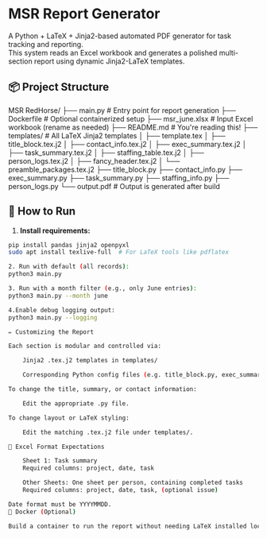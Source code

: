 # MSR Report Generator

A Python + LaTeX + Jinja2-based automated PDF generator for task tracking and reporting.  
This system reads an Excel workbook and generates a polished multi-section report using dynamic Jinja2-LaTeX templates.

## 📦 Project Structure

MSR RedHorse/
├── main.py # Entry point for report generation
├── Dockerfile # Optional containerized setup
├── msr_june.xlsx # Input Excel workbook (rename as needed)
├── README.md # You're reading this!
├── templates/ # All LaTeX Jinja2 templates
│ ├── template.tex
│ ├── title_block.tex.j2
│ ├── contact_info.tex.j2
│ ├── exec_summary.tex.j2
│ ├── task_summary.tex.j2
│ ├── staffing_table.tex.j2
│ ├── person_logs.tex.j2
│ ├── fancy_header.tex.j2
│ └── preamble_packages.tex.j2
├── title_block.py
├── contact_info.py
├── exec_summary.py
├── task_summary.py
├── staffing_info.py
├── person_logs.py
└── output.pdf # Output is generated after build

## 🚀 How to Run

1. **Install requirements:**

```bash
pip install pandas jinja2 openpyxl
sudo apt install texlive-full  # For LaTeX tools like pdflatex

2. Run with default (all records):
python3 main.py

3. Run with a month filter (e.g., only June entries):
python3 main.py --month june

4.Enable debug logging output:
python3 main.py --logging

✏️ Customizing the Report

Each section is modular and controlled via:

    Jinja2 .tex.j2 templates in templates/

    Corresponding Python config files (e.g. title_block.py, exec_summary.py)

To change the title, summary, or contact information:

    Edit the appropriate .py file.

To change layout or LaTeX styling:

    Edit the matching .tex.j2 file under templates/.

📄 Excel Format Expectations

    Sheet 1: Task summary
    Required columns: project, date, task

    Other Sheets: One sheet per person, containing completed tasks
    Required columns: project, date, task, (optional issue)

Date format must be YYYYMMDD.
🐳 Docker (Optional)

Build a container to run the report without needing LaTeX installed locally: